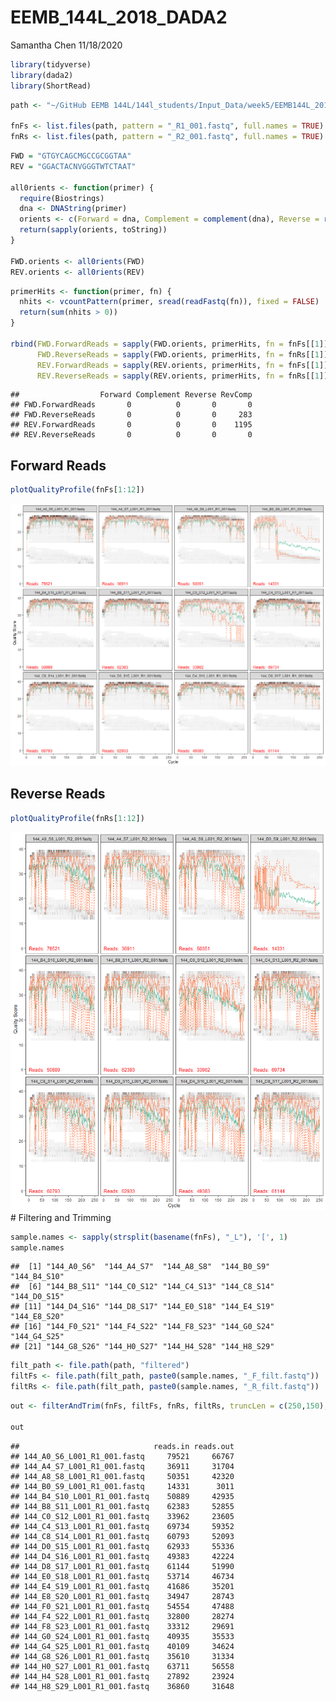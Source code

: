 EEMB\_144L\_2018\_DADA2
================
Samantha Chen
11/18/2020

``` r
library(tidyverse)
library(dada2)
library(ShortRead)
```

``` r
path <- "~/GitHub EEMB 144L/144l_students/Input_Data/week5/EEMB144L_2018_fastq/"

fnFs <- list.files(path, pattern = "_R1_001.fastq", full.names = TRUE)
fnRs <- list.files(path, pattern = "_R2_001.fastq", full.names = TRUE)
```

``` r
FWD = "GTGYCAGCMGCCGCGGTAA"
REV = "GGACTACNVGGGTWTCTAAT"

all0rients <- function(primer) {
  require(Biostrings)
  dna <- DNAString(primer)
  orients <- c(Forward = dna, Complement = complement(dna), Reverse = reverse(dna), RevComp = reverseComplement(dna))
  return(sapply(orients, toString))
}

FWD.orients <- all0rients(FWD)
REV.orients <- all0rients(REV)
```

``` r
primerHits <- function(primer, fn) {
  nhits <- vcountPattern(primer, sread(readFastq(fn)), fixed = FALSE)
  return(sum(nhits > 0))
}

rbind(FWD.ForwardReads = sapply(FWD.orients, primerHits, fn = fnFs[[1]]), 
      FWD.ReverseReads = sapply(FWD.orients, primerHits, fn = fnRs[[1]]), 
      REV.ForwardReads = sapply(REV.orients, primerHits, fn = fnFs[[1]]), 
      REV.ReverseReads = sapply(REV.orients, primerHits, fn = fnRs[[1]]))
```

    ##                  Forward Complement Reverse RevComp
    ## FWD.ForwardReads       0          0       0       0
    ## FWD.ReverseReads       0          0       0     283
    ## REV.ForwardReads       0          0       0    1195
    ## REV.ReverseReads       0          0       0       0

## Forward Reads

``` r
plotQualityProfile(fnFs[1:12])
```

![](EEMB_144L_2018_DADA2_files/figure-gfm/unnamed-chunk-5-1.png)<!-- -->

## Reverse Reads

``` r
plotQualityProfile(fnRs[1:12])
```

![](EEMB_144L_2018_DADA2_files/figure-gfm/unnamed-chunk-6-1.png)<!-- -->
\# Filtering and Trimming

``` r
sample.names <- sapply(strsplit(basename(fnFs), "_L"), '[', 1)
sample.names
```

    ##  [1] "144_A0_S6"  "144_A4_S7"  "144_A8_S8"  "144_B0_S9"  "144_B4_S10"
    ##  [6] "144_B8_S11" "144_C0_S12" "144_C4_S13" "144_C8_S14" "144_D0_S15"
    ## [11] "144_D4_S16" "144_D8_S17" "144_E0_S18" "144_E4_S19" "144_E8_S20"
    ## [16] "144_F0_S21" "144_F4_S22" "144_F8_S23" "144_G0_S24" "144_G4_S25"
    ## [21] "144_G8_S26" "144_H0_S27" "144_H4_S28" "144_H8_S29"

``` r
filt_path <- file.path(path, "filtered")
filtFs <- file.path(filt_path, paste0(sample.names, "_F_filt.fastq"))
filtRs <- file.path(filt_path, paste0(sample.names, "_R_filt.fastq"))
```

``` r
out <- filterAndTrim(fnFs, filtFs, fnRs, filtRs, truncLen = c(250,150), maxN = 0, maxEE = c(2,2), truncQ = 2, rm.phix = TRUE, compress = TRUE)

out
```

    ##                              reads.in reads.out
    ## 144_A0_S6_L001_R1_001.fastq     79521     66767
    ## 144_A4_S7_L001_R1_001.fastq     36911     31704
    ## 144_A8_S8_L001_R1_001.fastq     50351     42320
    ## 144_B0_S9_L001_R1_001.fastq     14331      3011
    ## 144_B4_S10_L001_R1_001.fastq    50889     42935
    ## 144_B8_S11_L001_R1_001.fastq    62383     52855
    ## 144_C0_S12_L001_R1_001.fastq    33962     23605
    ## 144_C4_S13_L001_R1_001.fastq    69734     59352
    ## 144_C8_S14_L001_R1_001.fastq    60793     52093
    ## 144_D0_S15_L001_R1_001.fastq    62933     55336
    ## 144_D4_S16_L001_R1_001.fastq    49383     42224
    ## 144_D8_S17_L001_R1_001.fastq    61144     51990
    ## 144_E0_S18_L001_R1_001.fastq    53714     46734
    ## 144_E4_S19_L001_R1_001.fastq    41686     35201
    ## 144_E8_S20_L001_R1_001.fastq    34947     28743
    ## 144_F0_S21_L001_R1_001.fastq    54554     47488
    ## 144_F4_S22_L001_R1_001.fastq    32800     28274
    ## 144_F8_S23_L001_R1_001.fastq    33312     29691
    ## 144_G0_S24_L001_R1_001.fastq    40935     35533
    ## 144_G4_S25_L001_R1_001.fastq    40109     34624
    ## 144_G8_S26_L001_R1_001.fastq    35610     31334
    ## 144_H0_S27_L001_R1_001.fastq    63711     56558
    ## 144_H4_S28_L001_R1_001.fastq    27892     23924
    ## 144_H8_S29_L001_R1_001.fastq    36860     31648
